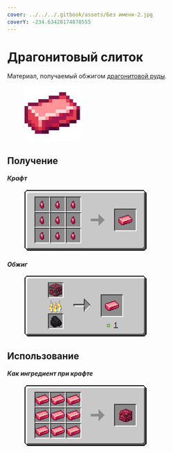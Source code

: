 ```yaml
---
cover: ../../../.gitbook/assets/Без имени-2.jpg
coverY: -234.63428174878555
---
```


# Драгонитовый слиток

Материал, получаемый обжигом [драгонитовой руды](../../rudy/dragonitovaya-ruda.md).

<figure><img src="../../../.gitbook/assets/red_ore_ingot.png" alt=""><figcaption></figcaption></figure>

## Получение

#### _Крафт_



<figure><img src="../../../.gitbook/assets/red_ore_ingot_result-x1.png" alt=""><figcaption></figcaption></figure>

#### _Обжиг_

<figure><img src="../../../.gitbook/assets/red_ore_ingot_result.gif" alt=""><figcaption></figcaption></figure>

## Использование

#### _Как ингредиент при крафте_

<figure><img src="../../../.gitbook/assets/red_ore_block_result-x1.png" alt=""><figcaption></figcaption></figure>

